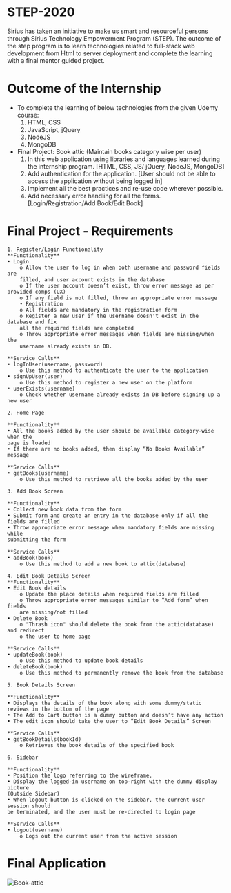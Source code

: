 # STEP-2020

Sirius has taken an initiative to make us smart and resourceful persons through Sirius Technology Empowerment Program (STEP). The outcome of the step program is to learn technologies related to full-stack web development from Html to server deployment and complete the learning with a final mentor guided project.

# Outcome of the Internship

- To complete the learning of below technologies from the given Udemy course:
  1. HTML, CSS
  2. JavaScript, jQuery
  3. NodeJS
  4. MongoDB
- Final Project: Book attic (Maintain books category wise per user)
  1. In this web application using libraries and languages learned during the internship program. [HTML, CSS, JS/ jQuery, NodeJS, MongoDB]
  2. Add authentication for the application. [User should not be able to access the application without being logged in]
  3. Implement all the best practices and re-use code wherever possible.
  4. Add necessary error handling for all the forms. [Login/Registration/Add Book/Edit Book]

# Final Project - Requirements

    1. Register/Login Functionality
    **Functionality**
    • Login
        o Allow the user to log in when both username and password fields are
        filled, and user account exists in the database
        o If the user account doesn’t exist, throw error message as per provided comps (UX)
        o If any field is not filled, throw an appropriate error message
        • Registration
        o All fields are mandatory in the registration form
        o Register a new user if the username doesn't exist in the database and fix
        all the required fields are completed
        o Throw appropriate error messages when fields are missing/when the
        username already exists in DB.

    **Service Calls**
    • logInUser(username, password)
        o Use this method to authenticate the user to the application
    • signUpUser(user)
        o Use this method to register a new user on the platform
    • userExists(username)
        o Check whether username already exists in DB before signing up a new user

    2. Home Page

    **Functionality**
    • All the books added by the user should be available category-wise when the
    page is loaded
    • If there are no books added, then display “No Books Available” message

    **Service Calls**
    • getBooks(username)
        o Use this method to retrieve all the books added by the user

    3. Add Book Screen

    **Functionality**
    • Collect new book data from the form
    • Submit form and create an entry in the database only if all the fields are filled
    • Throw appropriate error message when mandatory fields are missing while
    submitting the form

    **Service Calls**
    • addBook(book)
        o Use this method to add a new book to attic(database)

    4. Edit Book Details Screen
    **Functionality**
    • Edit Book details
        o Update the place details when required fields are filled
        o Throw appropriate error messages similar to “Add form” when fields
        are missing/not filled
    • Delete Book
        o "Thrash icon" should delete the book from the attic(database) and redirect
        o the user to home page

    **Service Calls**
    • updateBook(book)
        o Use this method to update book details
    • deleteBook(book)
        o Use this method to permanently remove the book from the database

    5. Book Details Screen

    **Functionality**
    • Displays the details of the book along with some dummy/static reviews in the bottom of the page
    • The Add to Cart button is a dummy button and doesn’t have any action
    • The edit icon should take the user to “Edit Book Details” Screen

    **Service Calls**
    • getBookDetails(bookId)
        o Retrieves the book details of the specified book

    6. Sidebar

    **Functionality**
    • Position the logo referring to the wireframe.
    • Display the logged-in username on top-right with the dummy display picture
    (Outside Sidebar)
    • When logout button is clicked on the sidebar, the current user session should
    be terminated, and the user must be re-directed to login page

    **Service Calls**
    • logout(username)
        o Logs out the current user from the active session

# Final Application

![Book-attic](http://book-attic.herokuapp.com/)
